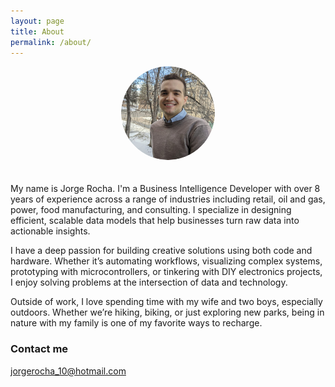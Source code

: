 ```yaml
---
layout: page
title: About
permalink: /about/
---
```


<div style="text-align:center;">
  <img src="/images/jorge-rocha.png" alt="Jorge Rocha" style="width:150px; border-radius:50%; margin-bottom:20px;">
</div>

My name is Jorge Rocha. I'm a Business Intelligence Developer with over 8 years of experience across a range of industries including retail, oil and gas, power, food manufacturing, and consulting. I specialize in designing efficient, scalable data models that help businesses turn raw data into actionable insights.

I have a deep passion for building creative solutions using both code and hardware. Whether it’s automating workflows, visualizing complex systems, prototyping with microcontrollers, or tinkering with DIY electronics projects, I enjoy solving problems at the intersection of data and technology. 

Outside of work, I love spending time with my wife and two boys, especially outdoors. Whether we’re hiking, biking, or just exploring new parks, being in nature with my family is one of my favorite ways to recharge.

### Contact me

[jorgerocha_10@hotmail.com](mailto:jorgerocha_10@hotmail.com)
